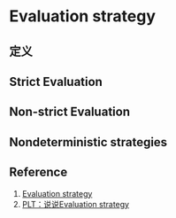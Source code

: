 # Evaluation strategy

## 定义


## Strict Evaluation


## Non-strict Evaluation


## Nondeterministic strategies


## Reference
1. [Evaluation strategy](https://en.wikipedia.org/wiki/Evaluation_strategy)
2. [PLT：说说Evaluation strategy](https://www.cnblogs.com/fsjohnhuang/p/4700102.html)